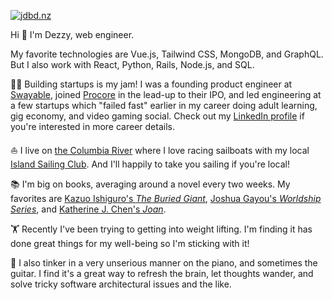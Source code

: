 [![jdbd.nz](https://jdbd.nz/jdbdnz.svg)](![jdbd.nz](https://jdbd.nz/jdbdnz.svg))


Hi 👋 I'm Dezzy, web engineer.

My favorite technologies are Vue.js, Tailwind CSS, MongoDB, and GraphQL. But I also work with React, Python, Rails, Node.js, and SQL.

🧑‍💻 Building startups is my jam! I was a founding product engineer at [Swayable](https://www.swayable.com), joined [Procore](https://www.procore.com) in the lead-up to their IPO, and led engineering at a few startups which "failed fast" earlier in my career doing adult learning, gig economy, and video gaming social. Check out my [LinkedIn profile](https://www.linkedin.com/in/jdbdnz/) if you're interested in more career details.

⛵ I live on [the Columbia River](https://maps.app.goo.gl/G2iCaA7iQSxXLXo89) where I love racing sailboats with my local [Island Sailing Club](https://www.islandsailing.org/). And I'll happily to take you sailing if you're local!

📚 I'm big on books, averaging around a novel every two weeks. My favorites are [Kazuo Ishiguro's _The Buried Giant_](https://www.goodreads.com/book/show/22522805-the-buried-giant), [Joshua Gayou's _Worldship Series_](https://www.goodreads.com/series/290886-worldship), and [Katherine J. Chen's _Joan_](https://www.goodreads.com/book/show/59339945-joan).

🏋️ Recently I've been trying to getting into weight lifting. I'm finding it has done great things for my well-being so I'm sticking with it! 

🎹 I also tinker in a very unserious manner on the piano, and sometimes the guitar. I find it's a great way to refresh the brain, let thoughts wander, and solve tricky software architectural issues and the like.
